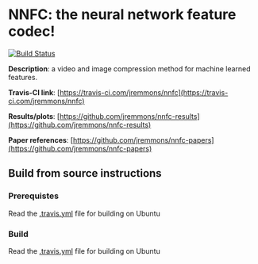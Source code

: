 # NNFC: the neural network feature codec!

[![Build Status](https://travis-ci.org/jremmons/nnfc.svg?branch=master)](https://travis-ci.org/jremmons/nnfc)

**Description**: a video and image compression method for machine learned features.

**Travis-CI link**: [https://travis-ci.com/jremmons/nnfc](https://travis-ci.com/jremmons/nnfc)

**Results/plots**: [https://github.com/jremmons/nnfc-results](https://github.com/jremmons/nnfc-results)

**Paper references**: [https://github.com/jremmons/nnfc-papers](https://github.com/jremmons/nnfc-papers)

## Build from source instructions

### Prerequistes 

Read the [.travis.yml](https://github.com/jremmons/nnfc/blob/master/.travis.yml) file for building on Ubuntu

### Build

Read the [.travis.yml](https://github.com/jremmons/nnfc/blob/master/.travis.yml) file for building on Ubuntu
